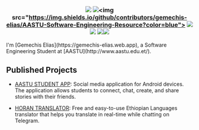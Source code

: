 <h3 align="center">

![](https://komarev.com/ghpvc/?username=gemechis-elias&style=plastic&color=brightgreen&label=Profile+Views)
![](https://github.com/gemechis-elias/AASTU-Software-Engineering-Resource/graphs/contributors")<img src="https://img.shields.io/github/contributors/gemechis-elias/AASTU-Software-Engineering-Resource?color=blue">
![](https://github.com/gemechis-elias)<img src="https://img.shields.io/github/stars/gemechis-elias.svg?color=blue&logo=github"></a>
![](https://github.com/gemechis-elias/gdsc-main-site/network/members)<img src="https://img.shields.io/github/forks/gemechis-elias/gemechis-elias.svg?color=blue&logo=github">

</h3>
I'm [Gemechis Elias](https://gemechis-elias.web.app), a Software Engineering Student at [AASTU](http://www.aastu.edu.et/).

## Published Projects

- [AASTU STUDENT APP](https://play.google.com/store/apps/dev?id=9107956347554126513): Social media application for Android devices. The application allows students to connect, chat, create, and share stories with their friends.

- [HORAN TRANSLATOR](https://t.me/horantr_bot): Free and easy-to-use Ethiopian Languages translator that helps you translate in real-time while chatting on Telegram.
